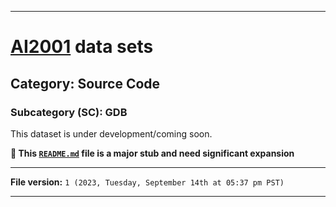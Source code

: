 
***

# [AI2001](https://github.com/seanpm2001/AI2001/) data sets

## Category: Source Code

### Subcategory (SC): GDB

This dataset is under development/coming soon.

**🌱️ This [`README.md`](/README.md) file is a major stub and need significant expansion**

***

**File version:** `1 (2023, Tuesday, September 14th at 05:37 pm PST)`

***
